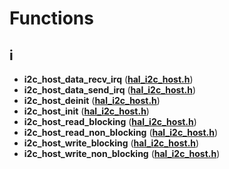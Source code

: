 
# Functions



## i

* **i2c\_host\_data\_recv\_irq** ([**hal\_i2c\_host.h**](hal__i2c__host_8h.md))
* **i2c\_host\_data\_send\_irq** ([**hal\_i2c\_host.h**](hal__i2c__host_8h.md))
* **i2c\_host\_deinit** ([**hal\_i2c\_host.h**](hal__i2c__host_8h.md))
* **i2c\_host\_init** ([**hal\_i2c\_host.h**](hal__i2c__host_8h.md))
* **i2c\_host\_read\_blocking** ([**hal\_i2c\_host.h**](hal__i2c__host_8h.md))
* **i2c\_host\_read\_non\_blocking** ([**hal\_i2c\_host.h**](hal__i2c__host_8h.md))
* **i2c\_host\_write\_blocking** ([**hal\_i2c\_host.h**](hal__i2c__host_8h.md))
* **i2c\_host\_write\_non\_blocking** ([**hal\_i2c\_host.h**](hal__i2c__host_8h.md))





